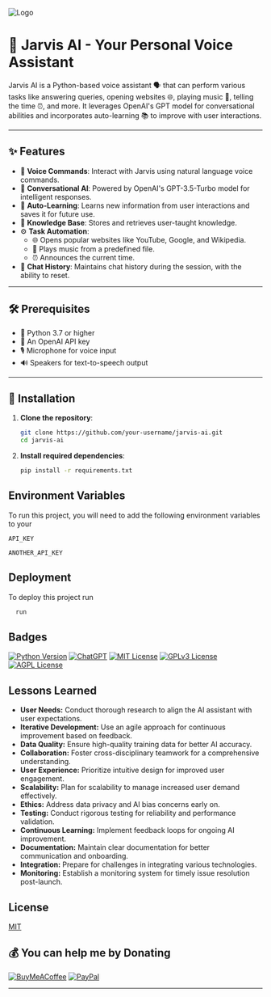 
![Logo](https://meramaal.s3.eu-north-1.amazonaws.com/ant+Business+Twitter+Header.png)

# 🤖 Jarvis AI - Your Personal Voice Assistant

Jarvis AI is a Python-based voice assistant 🗣️ that can perform various tasks like answering queries, opening websites 🌐, playing music 🎵, telling the time ⏰, and more. It leverages OpenAI's GPT model for conversational abilities and incorporates auto-learning 📚 to improve with user interactions.

---

## ✨ Features

- 🎤 **Voice Commands**: Interact with Jarvis using natural language voice commands.
- 🧠 **Conversational AI**: Powered by OpenAI's GPT-3.5-Turbo model for intelligent responses.
- 📖 **Auto-Learning**: Learns new information from user interactions and saves it for future use.
- 📂 **Knowledge Base**: Stores and retrieves user-taught knowledge.
- ⚙️ **Task Automation**:
  - 🌐 Opens popular websites like YouTube, Google, and Wikipedia.
  - 🎵 Plays music from a predefined file.
  - ⏰ Announces the current time.
- 📝 **Chat History**: Maintains chat history during the session, with the ability to reset.

---

## 🛠️ Prerequisites

- 🐍 Python 3.7 or higher
- 🔑 An OpenAI API key
- 🎙️ Microphone for voice input
- 🔊 Speakers for text-to-speech output

---

## 🚀 Installation

1. **Clone the repository**:
   ```bash
   git clone https://github.com/your-username/jarvis-ai.git
   cd jarvis-ai
2. **Install required dependencies**:
   ```bash
   pip install -r requirements.txt

## Environment Variables

To run this project, you will need to add the following environment variables to your 

`API_KEY`

`ANOTHER_API_KEY`


## Deployment

To deploy this project run

```bash
  run
```

## Badges

[![Python Version](https://img.shields.io/badge/Python-3.9-blue.svg)](https://www.python.org/downloads/release/python-390/)
[![ChatGPT](https://img.shields.io/badge/Powered%20by-OpenAI%20ChatGPT-yellow.svg)](https://openai.com/chatgpt)
[![MIT License](https://img.shields.io/badge/License-MIT-green.svg)](https://choosealicense.com/licenses/mit/)
[![GPLv3 License](https://img.shields.io/badge/License-GPL%20v3-yellow.svg)](https://opensource.org/licenses/gpl-3.0)
[![AGPL License](https://img.shields.io/badge/license-AGPL-blue.svg)](http://www.gnu.org/licenses/agpl-3.0)


## Lessons Learned


- **User Needs:** Conduct thorough research to align the AI assistant with user expectations.
- **Iterative Development:** Use an agile approach for continuous improvement based on feedback.
- **Data Quality:** Ensure high-quality training data for better AI accuracy.
- **Collaboration:** Foster cross-disciplinary teamwork for a comprehensive understanding.
- **User Experience:** Prioritize intuitive design for improved user engagement.
- **Scalability:** Plan for scalability to manage increased user demand effectively.
- **Ethics:** Address data privacy and AI bias concerns early on.
- **Testing:** Conduct rigorous testing for reliability and performance validation.
- **Continuous Learning:** Implement feedback loops for ongoing AI improvement.
- **Documentation:** Maintain clear documentation for better communication and onboarding.
- **Integration:** Prepare for challenges in integrating various technologies.
- **Monitoring:** Establish a monitoring system for timely issue resolution post-launch.

## License

[MIT](https://github.com/Jack026/Jarvis-Ai-1.0/blob/main/LICENSE)


 ## 💰 You can help me by Donating
  [![BuyMeACoffee](https://img.shields.io/badge/Buy%20Me%20a%20Coffee-ffdd00?style=for-the-badge&logo=buy-me-a-coffee&logoColor=black)](https://buymeacoffee.com/souravjsdev) [![PayPal](https://img.shields.io/badge/PayPal-00457C?style=for-the-badge&logo=paypal&logoColor=white)](https://paypal.me/jacksti)

  ---

